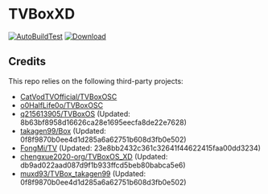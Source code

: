 # TVBoxXD

[![AutoBuildTest](https://github.com/chengxue2020-org/TVBoxOS_XD/actions/workflows/auto_build.yml/badge.svg)](https://github.com/chengxue2020-org/TVBoxOS_XD/actions/workflows/auto_build.yml)
[![Download](https://img.shields.io/github/v/release/chengxue2020-org/TVBoxOS_XD?color=green&logoColor=green&label=Download&logo=DocuSign)](https://github.com/chengxue2020-org/TVBoxOS_XD/releases)

## Credits
This repo relies on the following third-party projects:
- [CatVodTVOfficial/TVBoxOSC](https://github.com/CatVodTVOfficial/TVBoxOSC)
- [o0HalfLife0o/TVBoxOSC](https://github.com/o0HalfLife0o/TVBoxOSC/releases)
- [q215613905/TVBoxOS](https://github.com/q215613905/TVBoxOS) (Updated: 8b63bf8958d16626ca28e1695eecfa8de22e7628)
- [takagen99/Box](https://github.com/takagen99/Box) (Updated: 0f8f9870b0ee4d1d285a6a62751b608d3fb0e502)
- [FongMi/TV](https://github.com/FongMi/TV) (Updated: 23e8bb2432c361c32641f44622415faa00dd3234)
- [chengxue2020-org/TVBoxOS_XD](https://github.com/chengxue2020-org/TVBoxOS_XD) (Updated: db9ad022aad087d9f1b933ffcd5beb80babca5e6)
- [muxd93/TVBox_takagen99](https://github.com/muxd93/TVBox_takagen99) (Updated: 0f8f9870b0ee4d1d285a6a62751b608d3fb0e502)
